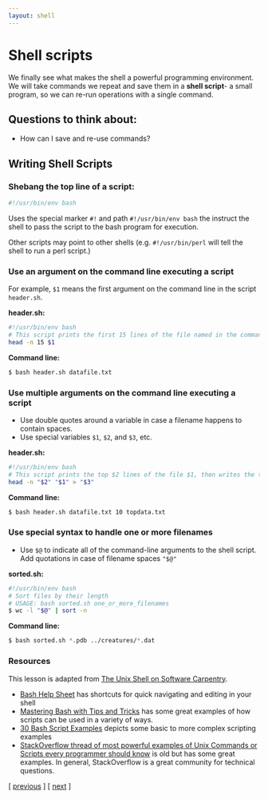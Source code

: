 ```yaml
---
layout: shell
---
```


# Shell scripts
We finally see what makes the shell a powerful programming environment.  
We will take commands we repeat and save them in a **shell script**- a small program, so we can re-run operations with a single command.

## Questions to think about:
- How can I save and re-use commands?

## Writing Shell Scripts
### Shebang the top line of a script:
```bash
#!/usr/bin/env bash
```
Uses the special marker `#!` and path `#!/usr/bin/env bash` the instruct the shell to pass the script to the bash program for execution.  

Other scripts may point to other shells (e.g. `#!/usr/bin/perl` will tell the shell to run a perl script.) 

### Use an argument on the command line executing a script
For example, `$1` means the first argument on the command line in the script `header.sh`.

**header.sh:**
```bash
#!/usr/bin/env bash
# This script prints the first 15 lines of the file named in the command line (datafile.txt)
head -n 15 $1 
```
**Command line:**
```bash
$ bash header.sh datafile.txt
```

### Use multiple arguments on the command line executing a script
- Use double quotes around a variable in case a filename happens to contain spaces.
- Use special variables `$1`, `$2`, and `$3`, etc.
  
**header.sh:**
```bash
#!/usr/bin/env bash
# This script prints the top $2 lines of the file $1, then writes the top lines to file $3
head -n "$2" "$1" > "$3" 
```
**Command line:**
```bash
$ bash header.sh datafile.txt 10 topdata.txt
```

### Use special syntax to handle one or more filenames
- Use `$@` to indicate all of the command-line arguments to the shell script.  Add quotations in case of filename spaces `"$@"`
  
**sorted.sh:**
```bash
#!/usr/bin/env bash
# Sort files by their length
# USAGE: bash sorted.sh one_or_more_filenames
$ wc -l "$@" | sort -n
```
**Command line:**
```bash
$ bash sorted.sh *.pdb ../creatures/*.dat
```

### Resources
This lesson is adapted from [The Unix Shell on Software Carpentry](http://swcarpentry.github.io/shell-novice/).
- [Bash Help Sheet](https://www.shell-tips.com/sheets/bash-help-sheet.pdf) has shortcuts for quick navigating and editing in your shell
- [Mastering Bash with Tips and Tricks](https://www.shell-tips.com/shell/) has some great examples of how scripts can be used in a variety of ways.
- [30 Bash Script Examples](https://linuxhint.com/30_bash_script_examples/) depicts some basic to more complex scripting examples
- [StackOverflow thread of most powerful examples of Unix Commands or Scripts every programmer should know](https://stackoverflow.com/questions/1102986/most-powerful-examples-of-unix-commands-or-scripts-every-programmer-should-know) is old but has some great examples.  In general, StackOverflow is a great community for technical questions.

<span class="lesson">
    [&nbsp;<a href="/shell/loops">previous</a>&nbsp;]
    [&nbsp;<a href="/shell/search-find">next</a>&nbsp;]   
</span>
